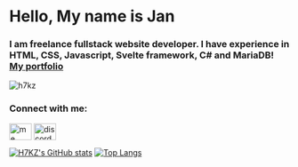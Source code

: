 <h1 align="left">Hello, My name is Jan</h1>
<h3 align="left">I am freelance fullstack website developer. I have experience in HTML, CSS, Javascript, Svelte framework, C# and MariaDB! <a href="https://kominek.pages.dev/">My portfolio</a></h3>

<p align="left"> <img src="https://komarev.com/ghpvc/?username=h7kz&label=Profile%20views&color=0e75b6&style=flat" alt="h7kz" /> </p>

<h3 align="left" padding=0>Connect with me:</h3>
<p align="left">
<a href="https://www.linkedin.com/in/jan-kom%C3%ADnek-36b4b7209/" target="blank"><img align="center" src="https://raw.githubusercontent.com/rahuldkjain/github-profile-readme-generator/master/src/images/icons/Social/linked-in-alt.svg" alt="me" height="30" width="40" /></a>
<a href="https://discord.gg/https://discord.gg/xdjgTDgRfd" target="blank"><img align="center" src="https://raw.githubusercontent.com/rahuldkjain/github-profile-readme-generator/master/src/images/icons/Social/discord.svg" alt="discord" height="30" width="40" /></a>
</p>

[![H7KZ's GitHub stats](https://github-readme-stats.vercel.app/api?username=H7KZ&theme=react)](https://github.com/H7KZ/H7KZ)
[![Top Langs](https://github-readme-stats.vercel.app/api/top-langs/?username=H7KZ&layout=compact&theme=react)](https://github.com/H7KZ/H7KZ)


